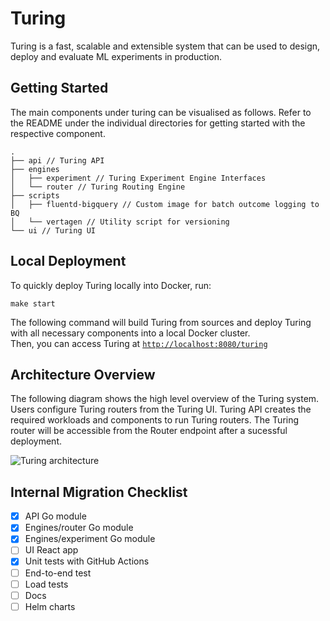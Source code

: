 # Turing

Turing is a fast, scalable and extensible system that can be used to design, deploy and evaluate ML experiments in production. 

## Getting Started

The main components under turing can be visualised as follows. Refer to the README under the individual directories for getting started with the respective component.
```
.
├── api // Turing API
├── engines
│   ├── experiment // Turing Experiment Engine Interfaces
│   └── router // Turing Routing Engine
├── scripts
│   ├── fluentd-bigquery // Custom image for batch outcome logging to BQ
│   └── vertagen // Utility script for versioning
└── ui // Turing UI
```

## Local Deployment

To quickly deploy Turing locally into Docker, run:
```shell script
make start
```

The following command will build Turing from sources and deploy Turing with all necessary components 
into a local Docker cluster.  
Then, you can access Turing at [`http://localhost:8080/turing`](http://localhost:8080/turing)
   
## Architecture Overview

The following diagram shows the high level overview of the Turing system. Users
configure Turing routers from the Turing UI. Turing API creates the required
workloads and components to run Turing routers. The Turing router will be
accessible from the Router endpoint after a sucessful deployment.

![Turing architecture](./docs/assets/turing_architecture.png)


## Internal Migration Checklist

- [x] API Go module
- [x] Engines/router Go module
- [x] Engines/experiment Go module
- [ ] UI React app
- [x] Unit tests with GitHub Actions
- [ ] End-to-end test
- [ ] Load tests
- [ ] Docs
- [ ] Helm charts
